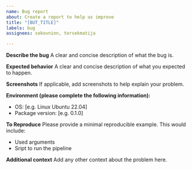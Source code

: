 ```yaml
---
name: Bug report
about: Create a report to help us improve
title: "[BUT_TITLE]"
labels: bug
assignees: sokovninn, tersekmatija

---
```


**Describe the bug**
A clear and concise description of what the bug is.

**Expected behavior**
A clear and concise description of what you expected to happen.

**Screenshots**
If applicable, add screenshots to help explain your problem.

**Environment (please complete the following information):**

- OS: \[e.g. Linux Ubuntu 22.04\]
- Package version: \[e.g. 0.1.0\]

**To Reproduce**
Please provide a minimal reproducible example. This would include:

- Used arguments
- Sript to run the pipeline

**Additional context**
Add any other context about the problem here.
